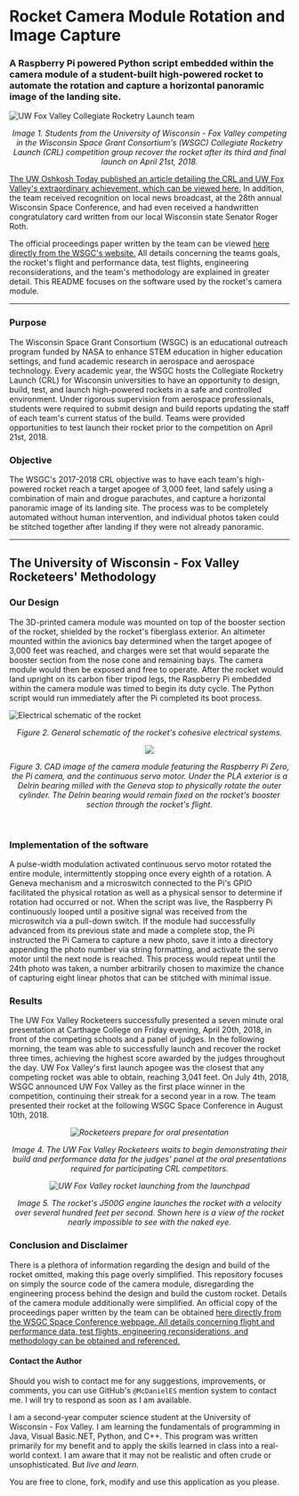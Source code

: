 # Rocket Camera Module Rotation and Image Capture
### A Raspberry Pi powered Python script embedded within the camera module of a student-built high-powered rocket to automate the rotation and capture a horizontal panoramic image of the landing site.



![UW Fox Valley Collegiate Rocketry Launch team](https://i.imgur.com/4QADz7q.jpg)
<center><i>Image 1. Students from the University of Wisconsin - Fox Valley competing in the Wisconsin Space Grant Consortium's (WSGC) Collegiate Rocketry Launch (CRL) competition group recover the rocket after its third and final launch on April 21st, 2018.</i></center>


[The UW Oshkosh Today published an article detailing the CRL and UW Fox Valley's extraordinary achievement, which can be viewed here.](https://uwosh.edu/today/70366/uwfox-team-repeats-first-place-finish-in-statewide-rocket-launch-competition/) In addition, the team received recognition on local news broadcast, at the 28th annual Wisconsin Space Conference, and had even received a handwritten congratulatory card written from our local Wisconsin state Senator Roger Roth.

The official proceedings paper written by the team can be viewed [here directly from the WSGC's website.](https://wsgc.carthage.edu/ojs/index.php/wsc/article/view/264/271) All details concerning the teams goals, the rocket's flight and performance data, test flights, engineering reconsiderations, and the team's methodology are explained in greater detail. This README focuses on the software used by the rocket's camera module.

---

### Purpose
The Wisconsin Space Grant Consortium (WSGC) is an educational outreach program funded by NASA to enhance STEM education in higher education settings, and fund academic research in aerospace and aerospace technology. Every academic year, the WSGC hosts the Collegiate Rocketry Launch (CRL) for Wisconsin universities to have an opportunity to design, build, test, and launch high-powered rockets in a safe and controlled environment. Under rigorous supervision from aerospace professionals, students were required to submit design and build reports updating the staff of each team's current status of the build. Teams were provided opportunities to test launch their rocket prior to the competition on April 21st, 2018.

### Objective
The WSGC's 2017-2018 CRL objective was to have each team's high-powered rocket reach a target apogee of 3,000 feet, land safely using a combination of main and drogue parachutes, and capture a horizontal panoramic image of its landing site. The process was to be completely automated without human intervention, and individual photos taken could be stitched together after landing if they were not already panoramic.

---

## The University of Wisconsin - Fox Valley Rocketeers' Methodology

### Our Design
The 3D-printed camera module was mounted on top of the booster section of the rocket, shielded by the rocket's fiberglass exterior. An altimeter mounted within the avionics bay determined when the target apogee of 3,000 feet was reached, and charges were set that would separate the booster section from the nose cone and remaining bays. The camera module would then be exposed and free to operate. After the rocket would land upright on its carbon fiber tripod legs, the Raspberry Pi embedded within the camera module was timed to begin its duty cycle. The Python script would run immediately after the Pi completed its boot process.

![Electrical schematic of the rocket](https://i.imgur.com/SdGWfzW.jpg)
<center><i>Figure 2. General schematic of the rocket's cohesive electrical systems.

![](https://i.imgur.com/qhMKwtc.jpg)

Figure 3. CAD image of the camera module featuring the Raspberry Pi Zero, the Pi camera, and the continuous servo motor. Under the PLA exterior is a Delrin bearing milled with the Geneva stop to physically rotate the outer cylinder. The Delrin bearing would remain fixed on the rocket's booster section through the rocket's flight.</i></center>

<br>

### Implementation of the software
A pulse-width modulation activated continuous servo motor rotated the entire module, intermittently stopping once every eighth of a rotation. A Geneva mechanism and a microswitch connected to the Pi's GPIO facilitated the physical rotation as well as a physical sensor to determine if rotation had occurred or not. When the script was live, the Raspberry Pi continuously looped until a positive signal was received from the microswitch via a pull-down switch. If the module had successfully advanced from its previous state and made a complete stop, the Pi instructed the Pi Camera to capture a new photo, save it into a directory appending the photo number via string formatting, and activate the servo motor until the next node is reached. This process would repeat until the 24th photo was taken, a number arbitrarily chosen to maximize the chance of capturing eight linear photos that can be stitched with minimal issue.

### Results
The UW Fox Valley Rocketeers successfully presented a seven minute oral presentation at Carthage College on Friday evening, April 20th, 2018, in front of the competing schools and a panel of judges. In the following morning, the team was able to successfully launch and recover the rocket three times, achieving the highest score awarded by the judges throughout the day. UW Fox Valley's first launch apogee was the closest that any competing rocket was able to obtain, reaching 3,041 feet. On July 4th, 2018, WSGC announced UW Fox Valley as the first place winner in the competition, continuing their streak for a second year in a row. The team presented their rocket at the following WSGC Space Conference in August 10th, 2018.

<center><i>

![Rocketeers prepare for oral presentation](https://i.imgur.com/1htcE90.jpg)

Image 4. The UW Fox Valley Rocketeers waits to begin demonstrating their build and performance data for the judges' panel at the oral presentations required for participating CRL competitors.<br>


![UW Fox Valley rocket launching from the launchpad](https://i.imgur.com/boaqDUq.jpg)

Image 5. The rocket's J500G engine launches the rocket with a velocity over several hundred feet per second. Shown here is a view of the rocket nearly impossible to see with the naked eye.

</i></center>

### Conclusion and Disclaimer
There is a plethora of information regarding the design and build of the rocket omitted, making this page overly simplified. This repository focuses on simply the source code of the camera module, disregarding the engineering process behind the design and build the custom rocket. Details of the camera module additionally were simplified. An official copy of the proceedings paper written by the team can be obtained [here directly from the WSGC Space Conference webpage. All details concerning flight and performance data, test flights, engineering reconsiderations, and methodology can be obtained and referenced.](https://wsgc.carthage.edu/ojs/index.php/wsc/article/view/264/271)

#### Contact the Author
Should you wish to contact me for any suggestions, improvements, or comments, you can use GitHub's `@McDanielES` mention system to contact me. I will try to respond as soon as I am available.

I am a second-year computer science student at the University of Wisconsin - Fox Valley. I am learning the fundamentals of programming in Java, Visual Basic.NET, Python, and C++. This program was written primarily for my benefit and to apply the skills learned in class into a real-world context. I am aware that it may not be realistic and often crude or unsophisticated. But <i>live and learn.</i>

You are free to clone, fork, modify and use this application as you please.